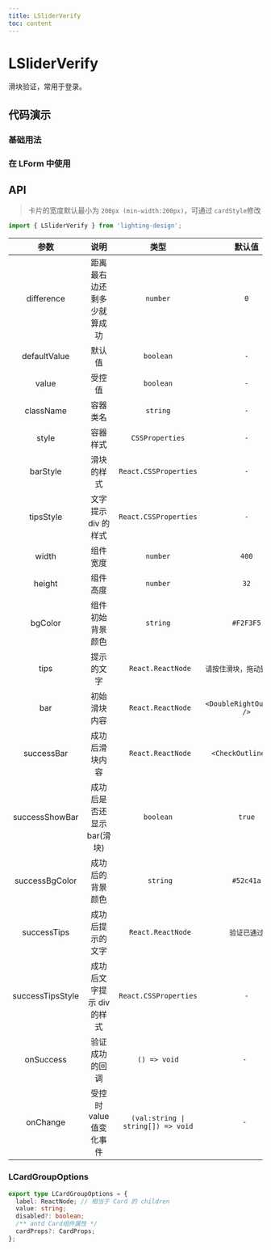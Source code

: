```yaml
---
title: LSliderVerify
toc: content
---
```


# LSliderVerify

滑块验证，常用于登录。

## 代码演示

### 基础用法

<code src='./demos/Demo1.tsx' ></code>

### 在 LForm 中使用

<code src='./demos/Demo2.tsx' ></code>

## API

> 卡片的宽度默认最小为 `200px (min-width:200px)`，可通过 `cardStyle`修改

```ts
import { LSliderVerify } from 'lighting-design';
```

|       参数       |            说明            |                类型                |           默认值           |
| :--------------: | :------------------------: | :--------------------------------: | :------------------------: |
|    difference    | 距离最右边还剩多少就算成功 |              `number`              |            `0`             |
|   defaultValue   |           默认值           |             `boolean`              |            `-`             |
|      value       |           受控值           |             `boolean`              |            `-`             |
|    className     |          容器类名          |              `string`              |            `-`             |
|      style       |          容器样式          |          `CSSProperties`           |            `-`             |
|     barStyle     |         滑块的样式         |       `React.CSSProperties`        |            `-`             |
|    tipsStyle     |    文字提示 div 的样式     |       `React.CSSProperties`        |            `-`             |
|      width       |          组件宽度          |              `number`              |           `400`            |
|      height      |          组件高度          |              `number`              |            `32`            |
|     bgColor      |      组件初始背景颜色      |              `string`              |         `#F2F3F5`          |
|       tips       |         提示的文字         |         ` React.ReactNode`         | `请按住滑块，拖动到最右边` |
|       bar        |        初始滑块内容        |         ` React.ReactNode`         | `<DoubleRightOutlined />`  |
|    successBar    |       成功后滑块内容       |         ` React.ReactNode`         |    `<CheckOutlined />`     |
|  successShowBar  | 成功后是否还显示 bar(滑块) |             `boolean`              |           `true`           |
|  successBgColor  |      成功后的背景颜色      |             ` string`              |         `#52c41a`          |
|   successTips    |      成功后提示的文字      |         ` React.ReactNode`         |        `验证已通过`        |
| successTipsStyle | 成功后文字提示 div 的样式  |       `React.CSSProperties`        |            `-`             |
|    onSuccess     |       验证成功的回调       |            `() => void`            |            `- `            |
|     onChange     |  受控时 value 值变化事件   | `(val:string \| string[]) => void` |            `- `            |

### LCardGroupOptions

```ts
export type LCardGroupOptions = {
  label: ReactNode; // 相当于 Card 的 children
  value: string;
  disabled?: boolean;
  /** antd Card组件属性 */
  cardProps?: CardProps;
};
```
